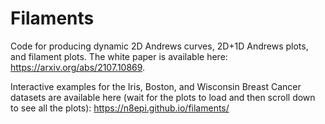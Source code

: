 # Filaments

Code for producing dynamic 2D Andrews curves, 2D+1D Andrews plots, and filament plots. The white paper is available here: https://arxiv.org/abs/2107.10869.

Interactive examples for the Iris, Boston, and Wisconsin Breast Cancer datasets are available here (wait for the plots to load and then scroll down to see all the plots): https://n8epi.github.io/filaments/
